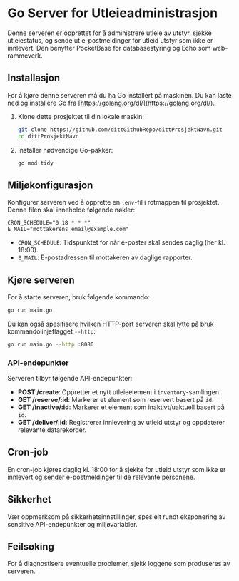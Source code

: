 # Go Server for Utleieadministrasjon

Denne serveren er opprettet for å administrere utleie av utstyr, sjekke utleiestatus, og sende ut e-postmeldinger for utleid utstyr som ikke er innlevert. Den benytter PocketBase for databasestyring og Echo som web-rammeverk.

## Installasjon

For å kjøre denne serveren må du ha Go installert på maskinen. Du kan laste ned og installere Go fra [https://golang.org/dl/](https://golang.org/dl/).

1. Klone dette prosjektet til din lokale maskin:
   ```bash
   git clone https://github.com/dittGithubRepo/dittProsjektNavn.git
   cd dittProsjektNavn
   ```

2. Installer nødvendige Go-pakker:
   ```bash
   go mod tidy
   ```

## Miljøkonfigurasjon

Konfigurer serveren ved å opprette en `.env`-fil i rotmappen til prosjektet. Denne filen skal inneholde følgende nøkler:

```
CRON_SCHEDULE="0 18 * * *"
E_MAIL="mottakerens_email@example.com"
```

- `CRON_SCHEDULE`: Tidspunktet for når e-poster skal sendes daglig (her kl. 18:00).
- `E_MAIL`: E-postadressen til mottakeren av daglige rapporter.

## Kjøre serveren

For å starte serveren, bruk følgende kommando:

```bash
go run main.go
```

Du kan også spesifisere hvilken HTTP-port serveren skal lytte på bruk kommandolinjeflagget `--http`:

```bash
go run main.go --http :8080
```

### API-endepunkter

Serveren tilbyr følgende API-endepunkter:

- **POST /create**: Oppretter et nytt utleieelement i `inventory`-samlingen.
- **GET /reserve/:id**: Markerer et element som reservert basert på `id`.
- **GET /inactive/:id**: Markerer et element som inaktivt/uaktuell basert på `id`.
- **GET /deliver/:id**: Registrerer innlevering av utleid utstyr og oppdaterer relevante datarekorder.

## Cron-job

En cron-job kjøres daglig kl. 18:00 for å sjekke for utleid utstyr som ikke er innlevert og sender e-postmeldinger til de relevante personene.

## Sikkerhet

Vær oppmerksom på sikkerhetsinnstillinger, spesielt rundt eksponering av sensitive API-endepunkter og miljøvariabler.

## Feilsøking

For å diagnostisere eventuelle problemer, sjekk loggene som produseres av serveren.
